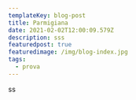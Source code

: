 ```yaml
---
templateKey: blog-post
title: Parmigiana
date: 2021-02-02T12:00:09.579Z
description: sss
featuredpost: true
featuredimage: /img/blog-index.jpg
tags:
  - prova
---
```

ss